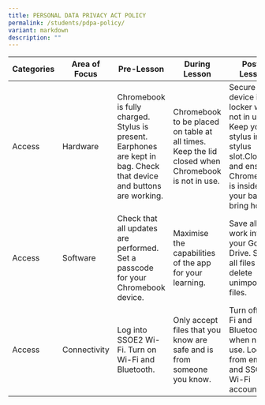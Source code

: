 ```yaml
---
title: PERSONAL DATA PRIVACY ACT POLICY
permalink: /students/pdpa-policy/
variant: markdown
description: ""
---
```

| Categories	| Area of Focus	| Pre-Lesson	| During Lesson	| Post-Lesson	|
|---	|---	|---	|---	|---	|
| Access	| Hardware	| Chromebook is fully charged. Stylus is present. Earphones are kept in bag. Check that device and buttons are working. | Chromebook to be placed on table at all times. Keep the lid closed when Chromebook is not in use. | Secure device in locker when not in use. Keep your stylus in the stylus slot.Close and ensure Chromebook is inside your bag to bring home. |
| Access	| Software| Check that all updates are performed. Set a passcode for your Chromebook device. | Maximise the capabilities of the app for your learning. | Save all your work into your Google Drive. Save all files and delete unimportant files. |
| Access	| Connectivity | Log into SSOE2 Wi-Fi. Turn on Wi-Fi and Bluetooth. | Only accept files that you know are safe and is from someone you know. | Turn off Wi-Fi and Bluetooth when not in use. Log off from email and SSOE Wi-Fi accounts. |